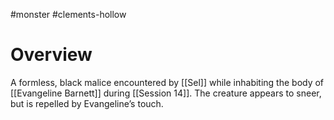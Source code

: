 #monster #clements-hollow 

# Overview

A formless, black malice encountered by [[Sel]] while inhabiting the body of [[Evangeline Barnett]] during [[Session 14]]. The creature appears to sneer, but is repelled by Evangeline’s touch.